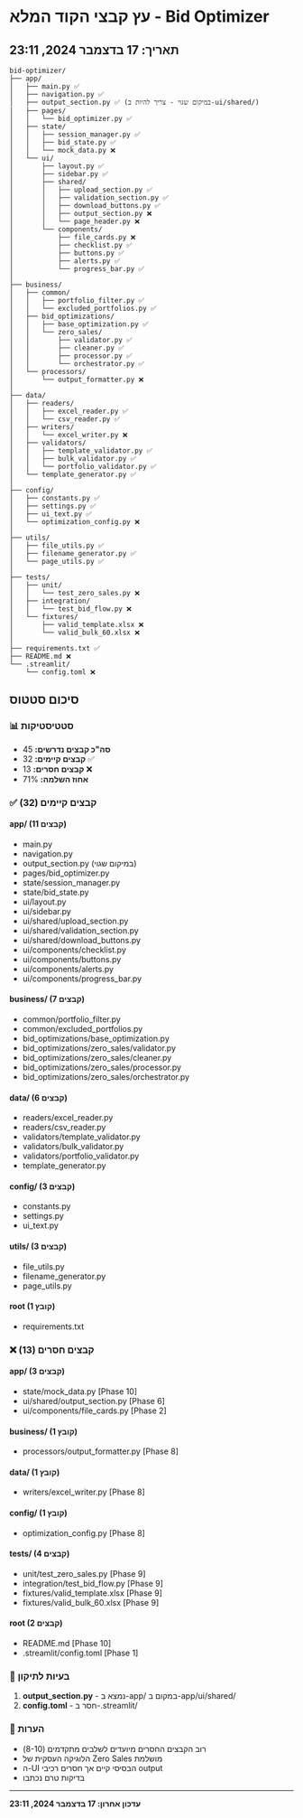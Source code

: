 # עץ קבצי הקוד המלא - Bid Optimizer
## תאריך: 17 בדצמבר 2024, 23:11

```
bid-optimizer/
├── app/
│   ├── main.py ✅
│   ├── navigation.py ✅
│   ├── output_section.py ✅ (במיקום שגוי - צריך להיות ב-ui/shared/)
│   ├── pages/
│   │   └── bid_optimizer.py ✅
│   ├── state/
│   │   ├── session_manager.py ✅
│   │   ├── bid_state.py ✅
│   │   └── mock_data.py ❌
│   └── ui/
│       ├── layout.py ✅
│       ├── sidebar.py ✅
│       ├── shared/
│       │   ├── upload_section.py ✅
│       │   ├── validation_section.py ✅
│       │   ├── download_buttons.py ✅
│       │   ├── output_section.py ❌
│       │   └── page_header.py ❌
│       └── components/
│           ├── file_cards.py ❌
│           ├── checklist.py ✅
│           ├── buttons.py ✅
│           ├── alerts.py ✅
│           └── progress_bar.py ✅
│
├── business/
│   ├── common/
│   │   ├── portfolio_filter.py ✅
│   │   └── excluded_portfolios.py ✅
│   ├── bid_optimizations/
│   │   ├── base_optimization.py ✅
│   │   └── zero_sales/
│   │       ├── validator.py ✅
│   │       ├── cleaner.py ✅
│   │       ├── processor.py ✅
│   │       └── orchestrator.py ✅
│   └── processors/
│       └── output_formatter.py ❌
│
├── data/
│   ├── readers/
│   │   ├── excel_reader.py ✅
│   │   └── csv_reader.py ✅
│   ├── writers/
│   │   └── excel_writer.py ❌
│   ├── validators/
│   │   ├── template_validator.py ✅
│   │   ├── bulk_validator.py ✅
│   │   └── portfolio_validator.py ✅
│   └── template_generator.py ✅
│
├── config/
│   ├── constants.py ✅
│   ├── settings.py ✅
│   ├── ui_text.py ✅
│   └── optimization_config.py ❌
│
├── utils/
│   ├── file_utils.py ✅
│   ├── filename_generator.py ✅
│   └── page_utils.py ✅
│
├── tests/
│   ├── unit/
│   │   └── test_zero_sales.py ❌
│   ├── integration/
│   │   └── test_bid_flow.py ❌
│   └── fixtures/
│       ├── valid_template.xlsx ❌
│       └── valid_bulk_60.xlsx ❌
│
├── requirements.txt ✅
├── README.md ❌
└── .streamlit/
    └── config.toml ❌
```

## סיכום סטטוס

### 📊 סטטיסטיקות
- **סה"כ קבצים נדרשים:** 45
- **קבצים קיימים:** 32 ✅
- **קבצים חסרים:** 13 ❌
- **אחוז השלמה:** 71%

### ✅ קבצים קיימים (32)
#### app/ (11 קבצים)
- main.py
- navigation.py
- output_section.py (במיקום שגוי)
- pages/bid_optimizer.py
- state/session_manager.py
- state/bid_state.py
- ui/layout.py
- ui/sidebar.py
- ui/shared/upload_section.py
- ui/shared/validation_section.py
- ui/shared/download_buttons.py
- ui/components/checklist.py
- ui/components/buttons.py
- ui/components/alerts.py
- ui/components/progress_bar.py

#### business/ (7 קבצים)
- common/portfolio_filter.py
- common/excluded_portfolios.py
- bid_optimizations/base_optimization.py
- bid_optimizations/zero_sales/validator.py
- bid_optimizations/zero_sales/cleaner.py
- bid_optimizations/zero_sales/processor.py
- bid_optimizations/zero_sales/orchestrator.py

#### data/ (6 קבצים)
- readers/excel_reader.py
- readers/csv_reader.py
- validators/template_validator.py
- validators/bulk_validator.py
- validators/portfolio_validator.py
- template_generator.py

#### config/ (3 קבצים)
- constants.py
- settings.py
- ui_text.py

#### utils/ (3 קבצים)
- file_utils.py
- filename_generator.py
- page_utils.py

#### root (1 קובץ)
- requirements.txt

### ❌ קבצים חסרים (13)
#### app/ (3 קבצים)
- state/mock_data.py [Phase 10]
- ui/shared/output_section.py [Phase 6]
- ui/components/file_cards.py [Phase 2]

#### business/ (1 קובץ)
- processors/output_formatter.py [Phase 8]

#### data/ (1 קובץ)
- writers/excel_writer.py [Phase 8]

#### config/ (1 קובץ)
- optimization_config.py [Phase 8]

#### tests/ (4 קבצים)
- unit/test_zero_sales.py [Phase 9]
- integration/test_bid_flow.py [Phase 9]
- fixtures/valid_template.xlsx [Phase 9]
- fixtures/valid_bulk_60.xlsx [Phase 9]

#### root (2 קבצים)
- README.md [Phase 10]
- .streamlit/config.toml [Phase 1]

### 🔧 בעיות לתיקון
1. **output_section.py** - נמצא ב-app/ במקום ב-app/ui/shared/
2. **config.toml** - חסר ב-.streamlit/

### 📝 הערות
- רוב הקבצים החסרים מיועדים לשלבים מתקדמים (8-10)
- הלוגיקה העסקית של Zero Sales מושלמת
- ה-UI הבסיסי קיים אך חסרים רכיבי output
- בדיקות טרם נכתבו

---
**עדכון אחרון: 17 בדצמבר 2024, 23:11**